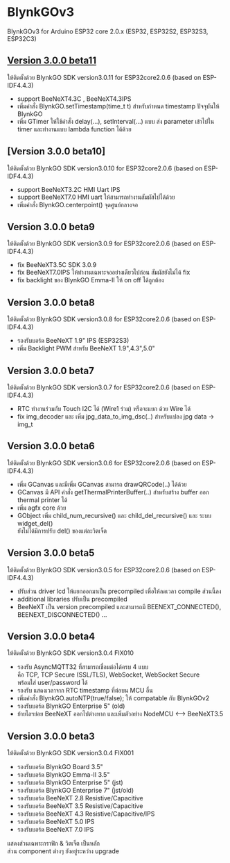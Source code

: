 # BlynkGOv3
 BlynkGOv3 for Arduino ESP32 core 2.0.x  (ESP32, ESP32S2, ESP32S3, ESP32C3)

## [Version 3.0.0 beta11](https://github.com/BlynkGO/BlynkGOv3/tree/4735e3d30016b7415a73dc35e0e3af5aaec67932)  
ให้ติดตั้งด้วย BlynkGO SDK version3.0.11 for ESP32core2.0.6 (based on ESP-IDF4.4.3)  
 - support BeeNeXT4.3C , BeeNeXT4.3IPS
 - เพิ่มคำสั่ง BlynkGO.setTimestamp(time_t t) สำหรับกำหนด timestamp ปัจจุบันให้ BlynkGO
 - เพิ่ม GTimer ให้ใช้คำสั่ง delay(...), setInterval(...) แบบ ส่ง parameter เข้าไปใน timer และทำงานแบบ lambda function ได้ด้วย

## [Version 3.0.0 beta10]
ให้ติดตั้งด้วย BlynkGO SDK version3.0.10 for ESP32core2.0.6 (based on ESP-IDF4.4.3)  
 - support BeeNeXT3.2C HMI Uart IPS  
 - support BeeNeXT7.0 HMI uart ให้สามารถทำงานสัมผัสไปได้ด้วย
 - เพิ่มคำสั่ง BlynkGO.centerpoint() จุดศูนย์กลางจอ 

## Version 3.0.0 beta9 
ให้ติดตั้งด้วย BlynkGO SDK version3.0.9 for ESP32core2.0.6 (based on ESP-IDF4.4.3)  
 - fix BeeNeXT3.5C SDK 3.0.9  
 - fix BeeNeXT7.0IPS ให้ทำงานเฉพาะจออย่างเดียวไปก่อน สัมผัสยังไม่ได้ fix  
 - fix backlight ของ BlynkGO Emma-II ให้ on off ได้ถูกต้อง  
  
## Version 3.0.0 beta8  
ให้ติดตั้งด้วย BlynkGO SDK version3.0.8 for ESP32core2.0.6 (based on ESP-IDF4.4.3)  
 - รองรับบอร์ด BeeNeXT 1.9" IPS (ESP32S3)
 - เพิ่ม Backlight PWM สำหรับ BeeNeXT 1.9",4.3",5.0"

## Version 3.0.0 beta7  
ให้ติดตั้งด้วย BlynkGO SDK version3.0.7 for ESP32core2.0.6 (based on ESP-IDF4.4.3)  
 - RTC ทำงานร่วมกับ Touch I2C ได้ (Wire1 ร่วม) หรือจะแยก ด้วย Wire ได้  
 - fix img_decoder และ เพิ่ม jpg_data_to_img_dsc(..)  สำหรับแปลง jpg data -> img_t 
 
## Version 3.0.0 beta6  
ให้ติดตั้งด้วย BlynkGO SDK version3.0.6 for ESP32core2.0.6 (based on ESP-IDF4.4.3)  

 - เพิ่ม GCanvas และมีเพิ่ม GCanvas สามารถ drawQRCode(..) ได้ด้วย
 - GCanvas มี API คำสั่ง getThermalPrinterBuffer(..) สำหรับสร้าง buffer ออก thermal printer ได้
 - เพิ่ม agfx core ด้วย
 - GObject เพิ่ม child_num_recursive() และ child_del_recursive() และ ระบบ widget_del()  
   ยังไม่ได้มีการปรับ del() ของแต่ละวิตเจ็ต

## Version 3.0.0 beta5  
ให้ติดตั้งด้วย BlynkGO SDK version3.0.5 for ESP32core2.0.6 (based on ESP-IDF4.4.3)  

- ปรับส่วน driver lcd ให้แยกออกมาเป็น precompiled เพื่อให้ลดเวลา compile ส่วนนี้ลง
- additional libraries ปรับเป็น precompiled  
- BeeNeXT เป็น version precompiled และสามารถมี BEENEXT_CONNECTED(), BEENEXT_DISCONNECTED() ...

## Version 3.0.0 beta4  
ให้ติดตั้งด้วย BlynkGO SDK version3.0.4 FIX010

- รองรับ AsyncMQTT32 ที่สามารถเชื่อมต่อได้ครบ 4 แบบ  
คือ TCP, TCP Secure (SSL/TLS), WebSocket, WebSocket Secure  
พร้อมใส่ user/password ได้  
- รองรับ แสดงเวลาจาก RTC timestamp ที่ต่อบน MCU อื่น   
- เพิ่มคำสั่ง BlynkGO.autoNTP(true/false); ให้ compatable กับ BlynkGOv2  
- รองรับบอร์ด BlynkGO Enterprise 5" (old)
- ย้ายไลฯย่อย BeeNeXT ออกไปต่างหาก และเพิ่มตัวอย่าง NodeMCU <--> BeeNeXT3.5
  
## Version 3.0.0 beta3  
ให้ติดตั้งด้วย BlynkGO SDK version3.0.4 FIX001

- รองรับบอร์ด BlynkGO Board 3.5" 
- รองรับบอร์ด BlynkGO Emma-II 3.5"
- รองรับบอร์ด BlynkGO Enterprise 5" (jst)
- รองรับบอร์ด BlynkGO Enterprise 7" (่jst/old)
- รองรับบอร์ด BeeNeXT 2.8 Resistive/Capacitive
- รองรับบอร์ด BeeNeXT 3.5 Resistive/Capacitive
- รองรับบอร์ด BeeNeXT 4.3 Resistive/Capacitive/IPS
- รองรับบอร์ด BeeNeXT 5.0 IPS
- รองรับบอร์ด BeeNeXT 7.0 IPS

แสดงส่วนเฉพาะกราฟิก & วิตเจ็ต เป็นหลัก  
ส่วน component ต่างๆ ยังอยู่ระหว่าง upgrade
